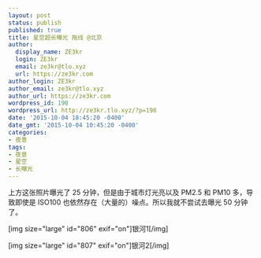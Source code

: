 ```yaml
---
layout: post
status: publish
published: true
title: 星空超长曝光 拖线 @北京
author:
  display_name: ZE3kr
  login: ZE3kr
  email: ze3kr@tlo.xyz
  url: https://ze3kr.com
author_login: ZE3kr
author_email: ze3kr@tlo.xyz
author_url: https://ze3kr.com
wordpress_id: 198
wordpress_url: http://ze3kr.tlo.xyz/?p=198
date: '2015-10-04 18:45:20 -0400'
date_gmt: '2015-10-04 10:45:20 -0400'
categories:
- 夜景
tags:
- 夜景
- 星空
- 长曝光
---
```

<p>上方这张照片曝光了 25 分钟，但是由于城市灯光亮以及 PM2.5 和 PM10 多，导致即使是 ISO100 也依然存在（大量的）噪点。所以我就不尝试去曝光 50 分钟了。</p>
<p>[img size="large" id="806" exif="on"]银河1[/img]</p>
<p>[img size="large" id="807" exif="on"]银河2[/img]</p>
